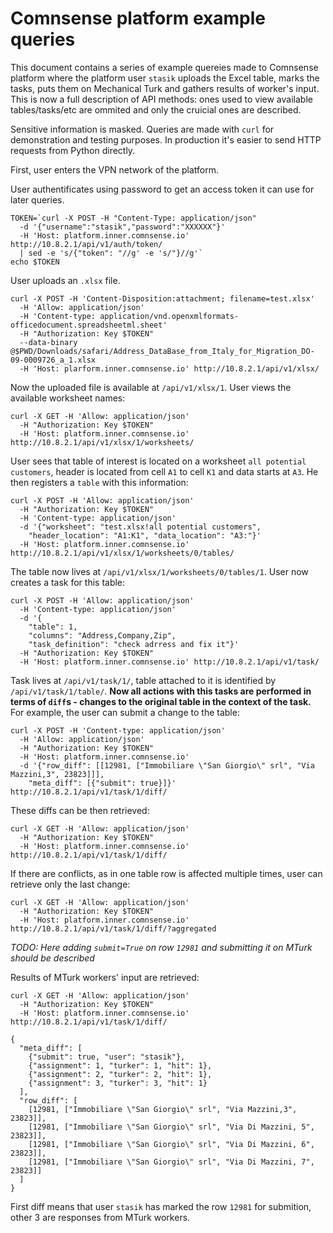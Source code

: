 # Comnsense platform example queries

This document contains a series of example quereies made to Comnsense platform where the platform user `stasik` uploads the Excel table, marks the tasks, puts them on Mechanical Turk and gathers results of worker's input. This is now a full description of API methods: ones used to view available tables/tasks/etc are ommited and only the cruicial ones are described.

Sensitive information is masked. Queries are made with `curl` for demonstration and testing purposes. In production it's easier to send HTTP requests from Python directly.

First, user enters the VPN network of the platform.

User authentificates using password to get an access token it can use for later queries.

    TOKEN=`curl -X POST -H "Content-Type: application/json"
      -d '{"username":"stasik","password":"XXXXXX"}' 
      -H 'Host: platform.inner.comnsense.io' http://10.8.2.1/api/v1/auth/token/ 
      | sed -e 's/{"token": "//g' -e 's/"}//g'`
    echo $TOKEN

User uploads an `.xlsx` file.

    curl -X POST -H 'Content-Disposition:attachment; filename=test.xlsx' 
      -H 'Allow: application/json' 
      -H 'Content-type: application/vnd.openxmlformats-officedocument.spreadsheetml.sheet' 
      -H "Authorization: Key $TOKEN" 
      --data-binary @$PWD/Downloads/safari/Address_DataBase_from_Italy_for_Migration_DO-09-0009726_a_1.xlsx 
      -H 'Host: plarform.inner.comnsense.io' http://10.8.2.1/api/v1/xlsx/

Now the uploaded file is available at `/api/v1/xlsx/1`. User views the available worksheet names:

    curl -X GET -H 'Allow: application/json' 
      -H "Authorization: Key $TOKEN"  
      -H 'Host: platform.inner.comnsense.io' http://10.8.2.1/api/v1/xlsx/1/worksheets/

User sees that table of interest is located on a worksheet `all potential customers`, header is located from cell `A1` to cell `K1` and data starts at `A3`. He then registers a `table` with this information:

    curl -X POST -H 'Allow: application/json' 
      -H "Authorization: Key $TOKEN"  
      -H 'Content-type: application/json' 
      -d '{"worksheet": "test.xlsx!all potential customers",
        "header_location": "A1:K1", "data_location": "A3:"}' 
      -H 'Host: platform.inner.comnsense.io' http://10.8.2.1/api/v1/xlsx/1/worksheets/0/tables/

The table now lives at `/api/v1/xlsx/1/worksheets/0/tables/1`. User now creates a task for this table:

    curl -X POST -H 'Allow: application/json' 
      -H 'Content-type: application/json' 
      -d '{
        "table": 1,
        "columns": "Address,Company,Zip", 
        "task_definition": "check adrress and fix it"}'
      -H "Authorization: Key $TOKEN"  
      -H 'Host: platform.inner.comnsense.io' http://10.8.2.1/api/v1/task/

Task lives at `/api/v1/task/1/`, table attached to it is identified by `/api/v1/task/1/table/`. **Now all actions with this tasks are performed in terms of `diff`s - changes to the original table in the context of the task.** For example, the user can submit a change to the table:

    curl -X POST -H 'Content-type: application/json' 
      -H 'Allow: application/json' 
      -H "Authorization: Key $TOKEN"  
      -H 'Host: platform.inner.comnsense.io' 
      -d '{"row_diff": [[12981, ["Immobiliare \"San Giorgio\" srl", "Via Mazzini,3", 23823]]],
        "meta_diff": [{"submit": true}]}' http://10.8.2.1/api/v1/task/1/diff/

These diffs can be then retrieved:

    curl -X GET -H 'Allow: application/json' 
      -H "Authorization: Key $TOKEN"  
      -H 'Host: platform.inner.comnsense.io' http://10.8.2.1/api/v1/task/1/diff/

If there are conflicts, as in one table row is affected multiple times, user can retrieve only the last change:

    curl -X GET -H 'Allow: application/json' 
      -H "Authorization: Key $TOKEN"  
      -H 'Host: platform.inner.comnsense.io' http://10.8.2.1/api/v1/task/1/diff/?aggregated

*TODO: Here adding `submit=True` on row `12981` and submitting it on MTurk should be described*

Results of MTurk workers' input are retrieved:

    curl -X GET -H 'Allow: application/json' 
      -H "Authorization: Key $TOKEN"  
      -H 'Host: platform.inner.comnsense.io' http://10.8.2.1/api/v1/task/1/diff/
    
    {
      "meta_diff": [
        {"submit": true, "user": "stasik"},
        {"assignment": 1, "turker": 1, "hit": 1},
        {"assignment": 2, "turker": 2, "hit": 1},
        {"assignment": 3, "turker": 3, "hit": 1}
      ], 
      "row_diff": [
        [12981, ["Immobiliare \"San Giorgio\" srl", "Via Mazzini,3", 23823]],
        [12981, ["Immobiliare \"San Giorgio\" srl", "Via Di Mazzini, 5", 23823]],
        [12981, ["Immobiliare \"San Giorgio\" srl", "Via Di Mazzini, 6", 23823]],
        [12981, ["Immobiliare \"San Giorgio\" srl", "Via Di Mazzini, 7", 23823]]
      ]
    }

First diff means that user `stasik` has marked the row `12981` for submition, other 3 are responses from MTurk workers.
